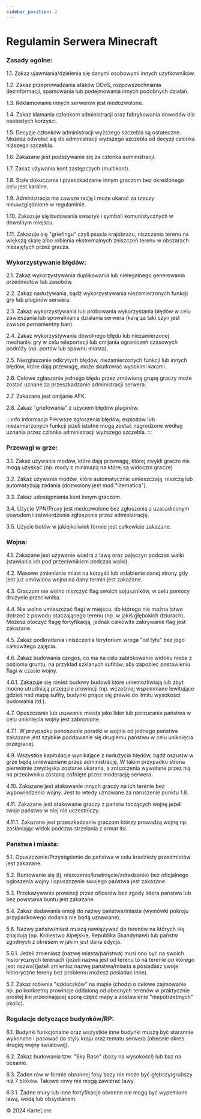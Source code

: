```yaml
---
sidebar_position: 2
---
```


# Regulamin Serwera Minecraft

### Zasady ogólne:
1.1. Zakaz ujawniania/dzielenia się danymi osobowymi innych użytkowników.

1.2. Zakaz przeprowadzania ataków DDoS, rozpowszechniania dezinformacji, spamowania lub podejmowania innych podobnych działań.

1.3. Reklamowanie innych serwerów jest niedozwolone.

1.4. Zakaz kłamania członkom administracji oraz fabrykowania dowodów dla osobistych korzyści.

1.5. Decyzje członków administracji wyższego szczebla są ostateczne. Możesz odwołać się do administracji wyższego szczebla od decyzji członka niższego szczebla.

1.6. Zakazane jest podszywanie się za członka administracji.

1.7. Zakaz używania kont zastępczych (multikont).

1.8. Stałe dokuczanie i przeszkadzanie innym graczom bez określonego celu jest karalne.

1.9. Administracja ma zawsze rację i może ukarać za rzeczy nieuwzględnione w regulaminie.

1.10. Zakazuje się budowania swastyk i symboli komunistycznych w dowolnym miejscu.

1.11. Zakazuje się "griefingu" czyli psucia krajobrazu, niszczenia terenu na większą skalę albo robienia ekstremalnych zniszczeń terenu w obszarach niezajętych przez gracza.

### Wykorzystywanie błędów:
2.1. Zakaz wykorzystywania duplikowania lub nielegalnego generowania przedmiotów lub zasobów.

2.2. Zakaz nadużywania, bądź wykorzystywania niezamierzonych funkcji gry lub pluginów serwera.

2.3. Zakaz wykorzystywania lub próbowania wykorzystania błędów w celu zawieszania lub spowalniania działania serwera (karą za taki czyn jest zawsze pernamentny ban).

2.4. Zakaz wykorzystywania dowolnego błędu lub niezamierzonej mechaniki gry w celu teleportacji lub omijania ograniczeń czasowych podróży (np. portów lub spawnu miasta).

2.5. Niezgłaszanie odkrytych błędów, niezamierzonych funkcji lub innych błędów, które dają przewagę, może skutkować wysokimi karami.

2.6. Celowe zgłaszanie jednego błędu przez zmówioną grupę graczy może zostać uznane za przeszkadzanie administracji serwera.

2.7. Zakazane jest omijanie AFK.

2.8. Zakaz "griefowania" z użyciem błędów pluginów.

:::info Informacja
Pierwsze zgłoszenia błędów, exploitów lub niezamierzonych funkcji jeżeli istotne mogą zostać nagrodzone według uznania przez członka administracji wyższego szczebla.
:::

### Przewagi w grze:
3.1. Zakaz używania modów, które dają przewagę, której zwykli gracze nie mogą uzyskać (np. mody z minimapą na której są widoczni gracze)

3.2. Zakaz używania modów, które automatycznie umieszczają, niszczą lub automatyzują zadania (dozwolony jest mod "litematica").

3.3. Zakaz udostępniania kont innym graczom.

3.4. Użycie VPN/Proxy jest niedozwolone bez zgłoszenia z uzasadnionym powodem i zatwierdzenia zgłoszenia przez administrację.

3.5. Użycie botów w jakiejkolwiek formie jest całkowicie zakazane.

### Wojna:
4.1. Zakazane jest używanie wiadra z lawą oraz pajęczyn podczas walki (stawiania ich pod przeciwnikiem podczas walki).

4.2. Masowe zmienianie miast na korzyść lub osłabienie danej strony gdy jest już umówiona wojna na dany termin jest zakazane.

4.3. Graczom nie wolno niszczyć flag swoich sojuszników, w celu pomocy drużynie przeciwnika.

4.4. Nie wolno umieszczać flagi w miejscu, do którego nie można łatwo dotrzeć z powodu otaczającego terenu (np. w jakiś głębokich dziurach). Możesz otoczyć flagę fortyfikacją, jednak całkowite zakrywanie flag jest zakazane.

4.5. Zakaz podkradania i niszczenia terytorium wroga "od tyłu" bez jego całkowitego zajęcia.

4.6. Zakaz budowania czegoś, co ma na celu zablokowanie widoku nieba z poziomu gruntu, na przykład szklanych sufitów, aby zapobiec postawieniu flagi w czasie wojny.

4.6.1. Zakazuje się rónież budowy budowli które uniemożliwiają lub zbyt mocno utrudniają przejęcie prowincji (np. wcześniej wspomniane lewitujące gdzieś nad mapą sufity, budynki pnące się prawie do limitu wysokości budowania itd.).

4.7. Opuszczanie lub usuwanie miasta jako lider lub porzucanie państwa w celu uniknięcia wojny jest zabronione.

4.7.1. W przypadku ponoszenia porażki w wojnie od jednego państwa zakazane jest szybkie poddawanie się drugiemu państwu w celu uniknięcia przegranej.

4.9. Wszystkie kapitulacje wynikające z nadużycia błędów, bądź oszustw w grze będą unieważniane przez administrację. W takim przypadku strona pierwotnie zwycięska zostanie ukarana, a zniszczenia wywołane przez nią na przeciwniku zostaną cofnięte przez moderację serwera.

4.10. Zakazane jest atakowanie innych graczy na ich terenie bez wypowiedzenia wojny. Jest to wtedy uznawane za naruszenie punktu 1.8.

4.11. Zakazane jest atakowanie graczy z państw toczących wojnę jeżeli twoje państwo w niej nie uczestniczy.

4.11.1. Zakazane jest przeszkadzanie graczom którzy prowadzą wojnę np. zasłaniając widok podczas strzelania z armat itd.

### Państwa i miasta:

5.1. Opuszczenie/Przystąpienie do państwa w celu kradzieży przedmiotów jest zakazane.

5.2. Buntowanie się (tj. niszczenie/kradnięcie/zdradzanie) bez oficjalnego ogłoszenia wojny i opuszczenie swojego państwa jest zakazane.

5.3. Przekazywanie prowincji przez oficerów bez zgody lidera państwa lub bez powstania buntu jest zakazane.

5.4. Zakaz dodawania emoji do nazwy państwa/miasta (wymówki pokroju przypadkowego dodania nie będą uznawane).

5.6. Nazwy państw/miast muszą nawiązywać do terenów na których się znajdują (np. Królestwo Alpejskie, Republika Skandynawi) lub państw zgodnych z okresem w jakim jest dana edycja.

5.6.1. Jeżeli zmieniasz (nazwę miasta/państwa) musi ono być na swoich historycznych terenach (jeżeli nazwa jest od terenu to na terenie od którego jest nazwa)(jeżeli zmienisz nazwę państwa/miasta a posiadasz swoje historyczne tereny bez problemu możesz posiadać inne).

5.7. Zakaz robienia "szklaczków" na mapie (chodzi o celowe zajmowanie np. po konkretną prowincje oddaloną od obecnych terenów w praktycznie prostej lini przecinającej sporą część mapy a zostawienie "niepotrzebnych" okolic).


### Regulacje dotyczące budynków/RP:

6.1. Budynki funkcjonalne oraz wszystkie inne budynki muszą być starannie wykonane i pasować do stylu kraju oraz tematu serwera (obecnie okres drugiej wojny światowej).

6.2. Zakaz budowania tzw. "Sky Base" (bazy na wysokości) lub baz na oceanie.

6.3. Żaden rów w formie obronnej fosy bazy nie może być głębszy/grubszy niż 7 bloków. Takowe rowy nie mogą zawierać lawy.

6.3.1. Żadne mury lub inne fortyfikacje obronne nie mogą być wypełnione lawą, wodą lub obsydianem.

©️ 2024 KarteLore

